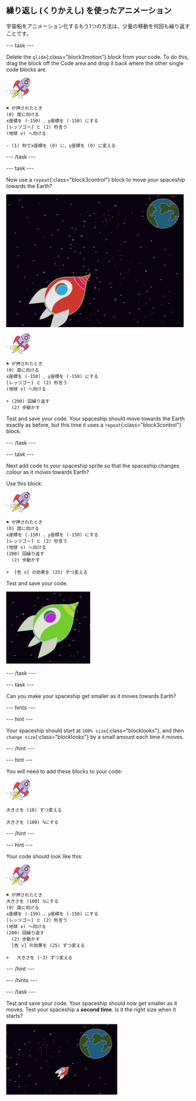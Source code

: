 ## 繰り返し (くりかえし) を使ったアニメーション

宇宙船をアニメーション化するもう1つの方法は、少量の移動を何回も繰り返すことです。

\--- task \---

Delete the `glide`{:class="block3motion"} block from your code. To do this, drag the block off the Code area and drop it back where the other single code blocks are.

![Spaceship sprite](images/sprite-spaceship.png)

```blocks3
⚑ が押されたとき
(0) 度に向ける
x座標を (-150) 、y座標を (-150) にする
[レッツゴー] と (2) 秒言う
(地球 v) へ向ける

- (1) 秒でx座標を (0) に、y座標を (0) に変える
```

\--- /task \---

\--- task \---

Now use a `repeat`{:class="block3control"} block to move your spaceship towards the Earth?

![Testing a spaceship animation](images/space-animate-stage.png)

![Spaceship sprite](images/sprite-spaceship.png)

```blocks3
⚑ が押されたとき
(0) 度に向ける
x座標を (-150) 、y座標を (-150) にする
[レッツゴー] と (2) 秒言う
(地球 v) へ向ける

+ (200) 回繰り返す 
  (2) 歩動かす
```

Test and save your code. Your spaceship should move towards the Earth exactly as before, but this time it uses a `repeat`{:class="block3control"} block.

\--- /task \---

\--- task \---

Next add code to your spaceship sprite so that the spaceship changes colour as it moves towards Earth?

Use this block:

![Spaceship sprite](images/sprite-spaceship.png)

```blocks3
⚑ が押されたとき
(0) 度に向ける
x座標を (-150) 、y座標を (-150) にする
[レッツゴー] と (2) 秒言う
(地球 v) へ向ける
(200) 回繰り返す 
  (2) 歩動かす

+  [色 v] の効果を (25) ずつ変える
```

Test and save your code.

![Testing a colour-changing spaceship](images/space-colour-test.png)

\--- /task \---

\--- task \---

Can you make your spaceship get smaller as it moves towards Earth?

\--- hints \---

\--- hint \---

Your spaceship should start at `100% size`{:class="blocklooks"}, and then `change size`{:class="blocklooks"} by a small amount each time it moves.

\--- /hint \---

\--- hint \---

You will need to add these blocks to your code:

![宇宙船のスプライト](images/sprite-spaceship.png)

```blocks3
大きさを (10) ずつ変える

大きさを (100) %にする
```

\--- /hint \---

\--- hint \---

Your code should look like this:

![Spaceship sprite](images/sprite-spaceship.png)

```blocks3
⚑ が押されたとき
大きさを (100) %にする
(0) 度に向ける
x座標を (-150) 、y座標を (-150) にする
[レッツゴー] と (2) 秒言う
(地球 v) へ向ける
(200) 回繰り返す 
  (2) 歩動かす
  [色 v] の効果を (25) ずつ変える

+   大きさを (-3) ずつ変える
```

\--- /hint \---

\--- /hints \---

\--- /task \---

Test and save your code. Your spaceship should now get smaller as it moves. Test your spaceship a **second time**. Is it the right size when it starts?

![Testing a shrinking spaceship](images/space-size-test.png)